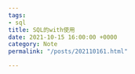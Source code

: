```yaml
---
tags:
- sql
title: SQL的with使用
date: 2021-10-15 16:00:00 +0000
category: Note
permalink: "/posts/202110161.html"

---
```

